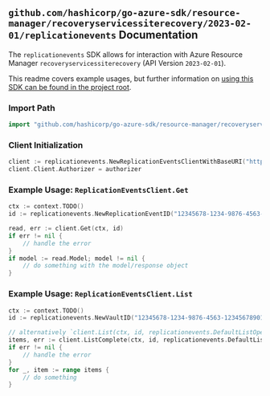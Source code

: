 
## `github.com/hashicorp/go-azure-sdk/resource-manager/recoveryservicessiterecovery/2023-02-01/replicationevents` Documentation

The `replicationevents` SDK allows for interaction with Azure Resource Manager `recoveryservicessiterecovery` (API Version `2023-02-01`).

This readme covers example usages, but further information on [using this SDK can be found in the project root](https://github.com/hashicorp/go-azure-sdk/tree/main/docs).

### Import Path

```go
import "github.com/hashicorp/go-azure-sdk/resource-manager/recoveryservicessiterecovery/2023-02-01/replicationevents"
```


### Client Initialization

```go
client := replicationevents.NewReplicationEventsClientWithBaseURI("https://management.azure.com")
client.Client.Authorizer = authorizer
```


### Example Usage: `ReplicationEventsClient.Get`

```go
ctx := context.TODO()
id := replicationevents.NewReplicationEventID("12345678-1234-9876-4563-123456789012", "example-resource-group", "resourceName", "eventName")

read, err := client.Get(ctx, id)
if err != nil {
	// handle the error
}
if model := read.Model; model != nil {
	// do something with the model/response object
}
```


### Example Usage: `ReplicationEventsClient.List`

```go
ctx := context.TODO()
id := replicationevents.NewVaultID("12345678-1234-9876-4563-123456789012", "example-resource-group", "resourceName")

// alternatively `client.List(ctx, id, replicationevents.DefaultListOperationOptions())` can be used to do batched pagination
items, err := client.ListComplete(ctx, id, replicationevents.DefaultListOperationOptions())
if err != nil {
	// handle the error
}
for _, item := range items {
	// do something
}
```
